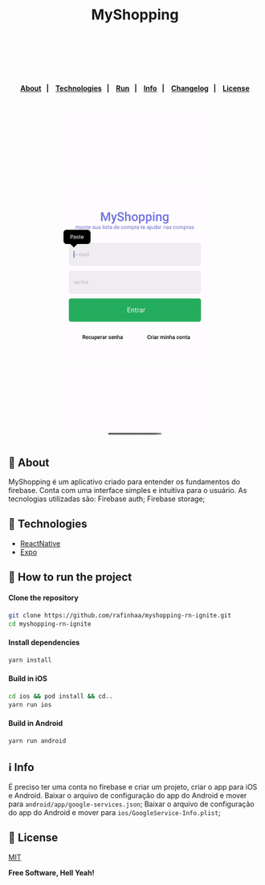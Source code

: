<h4 align="center">
    <h1 align="center">
      MyShopping
    </h1>
    <br><br>
</h4>

<h4 align="center">
    <br><br>
    <p align="center">
      <a href="#-about">About</a>&nbsp;&nbsp;&nbsp;|&nbsp;&nbsp;&nbsp;
      <a href="#-technologies">Technologies</a>&nbsp;&nbsp;&nbsp;|&nbsp;&nbsp;&nbsp;
      <a href="#-how-to-run-the-project">Run</a>&nbsp;&nbsp;&nbsp;|&nbsp;&nbsp;&nbsp;
      <a href="#-info">Info</a>&nbsp;&nbsp;&nbsp;|&nbsp;&nbsp;&nbsp;
      <a href="#-changelog">Changelog</a>&nbsp;&nbsp;&nbsp;|&nbsp;&nbsp;&nbsp;
      <a href="#-license">License</a>
  </p>
</h4>

<h1 align="center">
    <img width="300" style="border-radius: 10px" height="auto" alt="Screenshot" title="Screenshot" src="docs/videos/demo.gif" />
  <div>
</h1>

## 🔖 About

MyShopping é um aplicativo criado para entender os fundamentos do firebase.
Conta com uma interface simples e intuitiva para o usuário. As tecnologias utilizadas são:
Firebase auth;
Firebase storage;

## 🚀 Technologies

- [ReactNative](https://reactnative.dev/)
- [Expo](https://expo.io/)

## 🏁 How to run the project

#### Clone the repository

```bash
git clone https://github.com/rafinhaa/myshopping-rn-ignite.git
cd myshopping-rn-ignite
```

#### Install dependencies

```bash
yarn install
```

#### Build in iOS

```bash
cd ios && pod install && cd..
yarn run ios
```

#### Build in Android

```bash
yarn run android
```

## ℹ️ Info

É preciso ter uma conta no firebase e criar um projeto, criar o app para iOS e Android.
Baixar o arquivo de configuração do app do Android e mover para `android/app/google-services.json`;
Baixar o arquivo de configuração do app do Android e mover para `ios/GoogleService-Info.plist`;

## 📝 License

[MIT](LICENSE)

**Free Software, Hell Yeah!**
